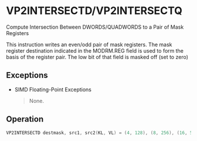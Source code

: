 # VP2INTERSECTD/VP2INTERSECTQ

Compute Intersection Between DWORDS/QUADWORDS to a Pair of Mask Registers

This instruction writes an even/odd pair of mask registers.
The mask register destination indicated in the MODRM.REG field is used to form the basis of the register pair.
The low bit of that field is masked off (set to zero) 

## Exceptions

- SIMD Floating-Point Exceptions
  > None.

## Operation

```C
VP2INTERSECTD destmask, src1, src2(KL, VL) = (4, 128), (8, 256), (16, 512)// dest_mask_reg_id is the register id specified in the instruction for destmask:=dest_base  dest_mask_reg_id & ~1// maskregs[ ] is an array representing the mask registers:=maskregs[dest_base+0][MAX_KL-1:0]  0:=maskregs[dest_base+1][MAX_KL-1:0]  0:= 0 to KL-1:FOR i :=FOR j  0 to KL-1::=match  (src1.dword[i] == src2.dword[j])maskregs[dest_base+0].bit[i] |= matchmaskregs[dest_base+1].bit[j] |= matchVP2INTERSECTQ destmask, src1, src2(KL, VL) = (2, 128), (4, 256), (8, 512)// dest_mask_reg_id is the register id specified in the instruction for destmask:= dest_mask_reg_id & ~1dest_base // maskregs[ ] is an array representing the mask registers:=maskregs[dest_base+0][MAX_KL-1:0]  0:=maskregs[dest_base+1][MAX_KL-1:0]  0FOR i = 0 to KL-1:FOR j = 0 to KL-1::=match  (src1.qword[i] == src2.qword[j])maskregs[dest_base+0].bit[i] |=  matchmaskregs[dest_base+1].bit[j] |=  matchIntel C/C++ Compiler Intrinsic EquivalentVP2INTERSECTD void _mm_2intersect_epi32(__m128i, __m128i, __mmask8 *, __mmask8 *);VP2INTERSECTD void _mm256_2intersect_epi32(__m256i, __m256i, __mmask8 *, __mmask8 *);VP2INTERSECTD void _mm512_2intersect_epi32(__m512i, __m512i, __mmask16 *, __mmask16 *);VP2INTERSECTQ void _mm_2intersect_epi64(__m128i, __m128i, __mmask8 *, __mmask8 *);VP2INTERSECTQ void _mm256_2intersect_epi64(__m256i, __m256i, __mmask8 *, __mmask8 *);VP2INTERSECTQ void _mm512_2intersect_epi64(__m512i, __m512i, __mmask8 *, __mmask8 *);
```
